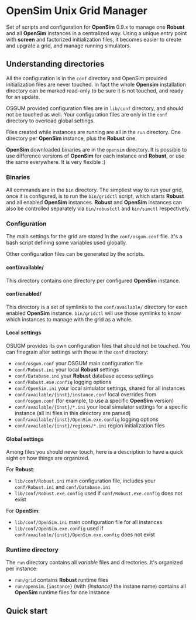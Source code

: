 # OpenSim Unix Grid Manager

Set of scripts and configuration for **OpenSim** 0.9.x to manage one **Robust** and all **OpenSim** instances in a centralized way. Using a unique entry point with **screen** and factorized initialization files, it becomes easier to create and upgrate a grid, and manage running simulators.

## Understanding directories

All the configuration is in the `conf` directory and OpenSim provided initialization files are never touched. In fact the whole **Opensim** installation directory can be marked read-only to be sure it is not touched, and ready for an update.

OSGUM provided configuration files are in `lib/conf` directory, and should not be touched as well. Your configuration files are only in the `conf` directory to overload global settings.

Files created while instances are running are all in the `run` directory. One directory per **OpenSim** instance, plus the **Robust** one.

**OpenSim** downloaded binaries are in the `opensim` directory. It is possible to use difference versions of **OpenSim** for each instance and **Robust**, or use the same everywhere. It is very flexible :)

### Binaries

All commands are in the `bin` directory. The simpliest way to run your grid, once it is configured, is to run the `bin/gridctl` script, which starts **Robust** and all enabled **OpenSim** instances. **Robust** and **OpenSim** instances can also be controlled separately via `bin/robustctl` and `bin/simctl` respectively.

### Configuration

The main settings for the grid are stored in the `conf/osgum.conf` file. It's a bash script defining some variables used globally.

Other configuration files can be generated by the scripts.

#### conf/available/

This directory contains one directory per configured **OpenSim** instance.

#### conf/enabled/

This directory is a set of symlinks to the `conf/available/` directory for each enabled **OpenSim** instance. `bin/gridctl` will use those symlinks to know which instances to manage with the grid as a whole.

#### Local settings

OSUGM provides its own configuration files that should not be touched.
You can finegrain alter settings with those in the `conf` directory:

* `conf/osgum.conf` your OSGUM main configuration file
* `conf/Robust.ini` your local **Robust** settings
* `conf/Database.ini` your **Robust** database access settings
* `conf/Robust.exe.config` logging options
* `conf/OpenSim.ini` your local simulator settings, shared for all instances
* `conf/available/{inst}/instance.conf` local overrides from `conf/osgum.conf` (for example, to use a specific **OpenSim** version)
* `conf/available/{inst}/*.ini` your local simulator settings for a specific instance (all ini files in this directory are parsed)
* `conf/available/{inst}/OpenSim.exe.config` logging options
* `conf/available/{inst}/regions/*.ini` region initialization files

#### Global settings

Among files you should never touch, here is a description to have a quick sight on how things are organized.

For **Robust**:
* `lib/conf/Robust.ini` main configuration file, includes your `conf/Robust.ini` and `conf/Database.ini`
* `lib/conf/Robust.exe.config` used if `conf/Robust.exe.config` does not exist

For **OpenSim**:
* `lib/conf/OpenSim.ini` main configuration file for all instances
* `lib/conf/OpenSim.exe.config` used if `conf/available/{inst}/OpenSim.exe.config` does not exist

### Runtime directory

The `run` directory contains all *variable* files and directories. It's organized per instance:
* `run/grid` contains **Robust** runtime files
* `run/opensim.{instance}` (with *{instance}* the instane name) contains all **OpenSim** runtime files for one instance

## Quick start


